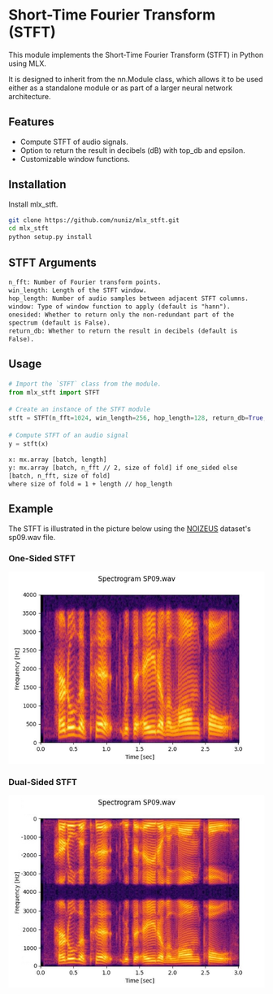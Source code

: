 # Short-Time Fourier Transform (STFT)

This module implements the Short-Time Fourier Transform (STFT) in Python using MLX.

It is designed to inherit from the nn.Module class, which allows it to be used either as a standalone module or as part of a larger neural network architecture.

## Features

- Compute STFT of audio signals.
- Option to return the result in decibels (dB) with top_db and epsilon.
- Customizable window functions.

## Installation
Install mlx_stft. 
```bash
git clone https://github.com/nuniz/mlx_stft.git
cd mlx_stft
python setup.py install
```

## STFT Arguments
    n_fft: Number of Fourier transform points.
    win_length: Length of the STFT window.
    hop_length: Number of audio samples between adjacent STFT columns.
    window: Type of window function to apply (default is "hann").
    onesided: Whether to return only the non-redundant part of the spectrum (default is False).
    return_db: Whether to return the result in decibels (default is False).

## Usage
```python
# Import the `STFT` class from the module.
from mlx_stft import STFT

# Create an instance of the STFT module
stft = STFT(n_fft=1024, win_length=256, hop_length=128, return_db=True, onesided=True)

# Compute STFT of an audio signal
y = stft(x)
```
```
x: mx.array [batch, length]
y: mx.array [batch, n_fft // 2, size of fold] if one_sided else [batch, n_fft, size of fold]
where size of fold = 1 + length // hop_length
```

## Example

The STFT is illustrated in the picture below using the [NOIZEUS](https://ecs.utdallas.edu/loizou/speech/noizeus/) dataset's sp09.wav file.

### One-Sided STFT
![one-sided stft](supplementary_material/one-sided.jpg)

### Dual-Sided STFT
![dual-sided stft](supplementary_material/dual-sided.jpg)
